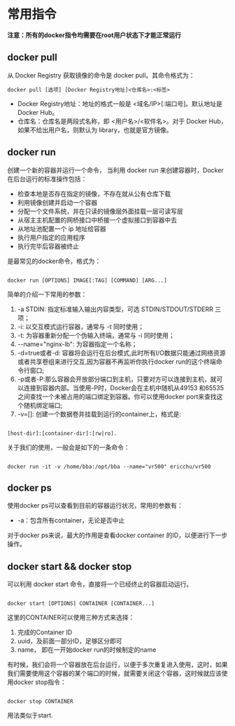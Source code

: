 # 常用指令

__注意：所有的docker指令均需要在root用户状态下才能正常运行__
## docker pull

从 Docker Registry 获取镜像的命令是 docker pull。其命令格式为：
```shell
docker pull [选项] [Docker Registry地址]<仓库名>:<标签>
```
* Docker Registry地址：地址的格式一般是 <域名/IP>[:端口号]。默认地址是 Docker Hub。
* 仓库名：仓库名是两段式名称，即 <用户名>/<软件名>。对于 Docker Hub，如果不给出用户名，则默认为 library，也就是官方镜像。

## docker run

创建一个新的容器并运行一个命令，
当利用 docker run 来创建容器时，Docker 在后台运行的标准操作包括：

* 检查本地是否存在指定的镜像，不存在就从公有仓库下载
* 利用镜像创建并启动一个容器
* 分配一个文件系统，并在只读的镜像层外面挂载一层可读写层
* 从宿主主机配置的网桥接口中桥接一个虚拟接口到容器中去
* 从地址池配置一个 ip 地址给容器
* 执行用户指定的应用程序
* 执行完毕后容器被终止

是最常见的docker命令，格式为：

```shell

docker run [OPTIONS] IMAGE[:TAG] [COMMAND] [ARG...]

```
简单的介绍一下常用的参数：
1. -a STDIN: 指定标准输入输出内容类型，可选 STDIN/STDOUT/STDERR 三项；
2. -i: 以交互模式运行容器，通常与 -t 同时使用；
3. -t: 为容器重新分配一个伪输入终端，通常与 -i 同时使用；
4. --name="nginx-lb": 为容器指定一个名称；
5. -d=true或者-d: 容器将会运行在后台模式,此时所有I/O数据只能通过网络资源或者共享卷组来进行交互,因为容器不再监听你执行docker run的这个终端命令行窗口;
6. -p或者-P:那么容器会开放部分端口到主机，只要对方可以连接到主机，就可以连接到容器内部。当使用-P时，Docker会在主机中随机从49153 和65535之间查找一个未被占用的端口绑定到容器。你可以使用docker port来查找这个随机绑定端口;
7. -v=[]: 创建一个数据卷并挂载到运行的container上，格式是: 

```shell

[host-dir]:[container-dir]:[rw|ro].

```

关于我们的使用，一般会是如下的一条命令：

```shell

docker run -it -v /home/bba:/opt/bba --name="vr500" ericchu/vr500

```
## docker  ps

使用docker ps可以查看到目前的容器运行状况，常用的参数有：
* -a：包含所有container，无论是否中止

对于docker ps来说，最大的作用是查看docker container 的ID，以便进行下一步操作。

## docker start && docker stop
可以利用 docker start 命令，直接将一个已经终止的容器启动运行。

```shell

docker start [OPTIONS] CONTAINER [CONTAINER...]

```
这里的CONTAINER可以使用三种方式来选择：
1. 完成的Container ID
2. uuid，及前面一部分ID，足够区分即可
3. name， 即在一开始docker run的时候制定的name

有时候，我们会将一个容器放在后台运行，以便于多次重复进入使用，这时，如果我们需要使用这个容器的某个端口的时候，就需要关闭这个容器，这时候就应该使用docker stop指令：

```shell

docker stop CONTAINER

```
用法类似于start.